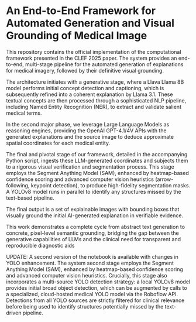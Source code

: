 # An End-to-End Framework for Automated Generation and Visual Grounding of Medical Image

This repository contains the official implementation of the computational framework presented in the CLEF 2025 paper. The system provides an end-to-end, multi-stage pipeline for the automated generation of explanations for medical imagery, followed by their definitive visual grounding. 

The architecture initiates with a generative stage, where a Llava Llama 8B model performs initial concept detection and captioning, which is subsequently refined into a coherent explanation by Llama 3.1. These textual concepts are then processed through a sophisticated NLP pipeline, including Named Entity Recognition (NER), to extract and validate salient medical terms.

In the second major phase, we leverage Large Language Models as reasoning engines, providing the OpenAI GPT-4.1/4V APIs with the generated explanations and the source image to deduce approximate spatial coordinates for each medical entity. 

The final and pivotal stage of our framework, detailed in the accompanying Python script, ingests these LLM-generated coordinates and subjects them to a rigorous visual verification and segmentation process. This stage employs the Segment Anything Model (SAM), enhanced by heatmap-based confidence scoring and advanced computer vision heuristics (arrow-following, keypoint detection), to produce high-fidelity segmentation masks. A YOLOv8 model runs in parallel to identify any structures missed by the text-based pipeline.

The final output is a set of explainable images with bounding boxes that visually ground the initial AI-generated explanation in verifiable evidence. 

This work demonstrates a complete cycle from abstract text generation to concrete, pixel-level semantic grounding, bridging the gap between the generative capabilities of LLMs and the clinical need for transparent and reproducible diagnostic aids

UPDATE: A second version of the notebook is available with changes in YOLO enhancement. The system second stage employs the Segment Anything Model (SAM), enhanced by heatmap-based confidence scoring and advanced computer vision heuristics. Crucially, this stage also incorporates a multi-source YOLO detection strategy: a local YOLOv8 model provides initial broad object detection, which can be augmented by calls to a specialized, cloud-hosted medical YOLO model via the Roboflow API. Detections from all YOLO sources are strictly filtered for clinical relevance before being used to identify structures potentially missed by the text-driven pipeline.
